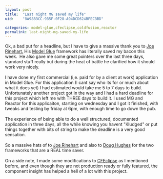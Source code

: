 ```yaml
---
layout: post
title:  "Last night MG saved my life"
uid:	"8A9883CC-9B5F-0F28-A94DCD624BFEC3BD"

categories: model-glue,cfeclipse,coldfusion,reactor
permalink: last-night-mg-saved-my-life
---
```

Ok, a bad put for a headline, but I have to give a massive thank you to <a href="http://clearsoftware.net/">Joe Rinehart.</a> His <a href="http://www.model-glue.com">Model Glue</a> framework has literally saved my bacon this week.&nbsp; He also gave me some great pointers over the last three days, standard stuff really but during the heat of battle he clarified how it should work very nicely.<br /><br />I have done my first commercial (i,e. paid for by a client at work) application in Model Glue. For this application (I cant say who its for or much about what it does yet) I had estimated would take me 5 to 7 days to build. Unfortunately another project got in the way and I had a hard deadline for this project which left me with THREE days to build it. I used MG and Reactor for this applicaiton, starting on wednesday and I got it finished, with tweaks and testing by friday at 6pm, with enough time to go down the pub.<br /><br />The experience of being able to do a well structured, documented application in three days, all the while knowing you havent &quot;Kludged&quot; or put things together with bits of string to make the deadline is a very good sensation.<br /><br />So a massive hats of to <a href="http://clearsoftware.net/">Joe Rinehart</a> and also to <a href="http://www.doughughes.net">Doug Hughes</a> for the two frameworks that are a REAL time saver.<br /><br />On a side note, I made some modifications to <a href="http://www.cfeclipse.org">CFEclipse</a> as I mentioned before, and even though they are not production ready or fully featured, the component insight has helped a hell of a lot with this project.